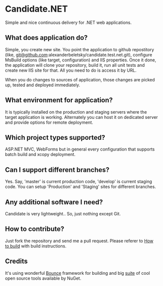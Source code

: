 # Candidate.NET
Simple and nice continuous delivery for .NET web applications.

## What does application do?

Simple, you create new site. You point the application to github repostitory (like, git@github.com:alexanderbeletsky/candidate.test.net.git), configure MsBuild options (like target, configuration) and IIS properties. Once it done, the application will clone your repository, build it, run all unit tests and create new IIS site for that. All you need to do is access it by URL.

When you do changes to sources of application, those changes are picked up, tested and deployed immediately.

## What environment for application?

It is typically installed on the production and staging servers where the target application is working. Alternately you can host it on dedicated server and provide options for remote deployment.

## Which project types supported?

ASP.NET MVC, WebForms but in general every configuration that supports batch build and xcopy deployment.

## Can I support different branches?

Yes. Say, 'master' is current production code, 'develop' is current staging code. You can setup 'Production' and 'Staging' sites for different branches. 

## Any additional software I need?

Candidate is very lightweight.. So, just nothing except Git.

## How to contribute?

Just fork the repository and send me a pull request. Please referer to [How to build](https://github.com/alexanderbeletsky/candidate.net/wiki/How-to-build) with build instructions.

## Credits

It's using wonderful [Bounce](https://github.com/alexanderbeletsky/bounce) framework for building and big [suite](https://github.com/alexanderbeletsky/candidate.net/tree/master/packages) of cool open source tools available by NuGet.
